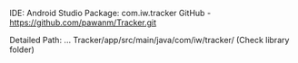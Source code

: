 IDE: Android Studio
Package: com.iw.tracker
GitHub - https://github.com/pawanm/Tracker.git 

Detailed Path: ... Tracker/app/src/main/java/com/iw/tracker/
(Check library folder)
